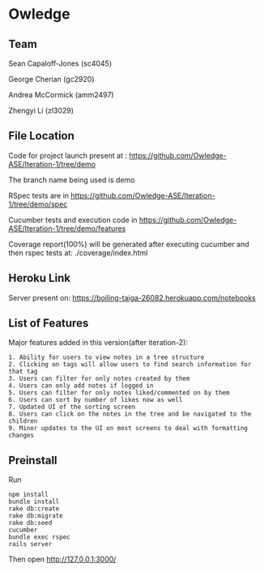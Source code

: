# Owledge

## Team
Sean Capaloff-Jones (sc4045)

George Cherian (gc2920)

Andrea McCormick (amm2497)

Zhengyi Li (zl3029)

## File Location

Code for project launch present at : https://github.com/Owledge-ASE/Iteration-1/tree/demo

The branch name being used is demo

RSpec tests are in https://github.com/Owledge-ASE/Iteration-1/tree/demo/spec

Cucumber tests and execution code in https://github.com/Owledge-ASE/Iteration-1/tree/demo/features

Coverage report(100%) will be generated after executing cucumber and then rspec tests at: ./coverage/index.html


## Heroku Link

Server present on: https://boiling-taiga-26082.herokuapp.com/notebooks



## List of Features

Major features added in this version(after iteration-2):

    1. Ability for users to view notes in a tree structure
    2. Clicking on tags will allow users to find search information for that tag
    3. Users can filter for only notes created by them
    4. Users can only add notes if logged in
    5. Users can filter for only notes liked/commented on by them
    6. Users can sort by number of likes now as well
    7. Updated UI of the sorting screen
    8. Users can click on the notes in the tree and be navigated to the children
    9. Minor updates to the UI on most screens to deal with formatting changes


## Preinstall

Run
```
npm install
bundle install 
rake db:create 
rake db:migrate
rake db:seed
cucumber
bundle exec rspec
rails server

```
Then open http://127.0.0.1:3000/

